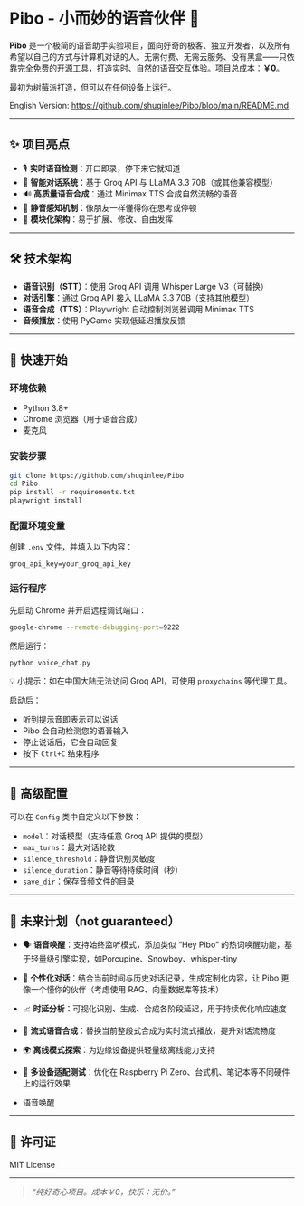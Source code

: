 # Pibo - 小而妙的语音伙伴 🤖

**Pibo** 是一个极简的语音助手实验项目，面向好奇的极客、独立开发者，以及所有希望以自己的方式与计算机对话的人。无需付费、无需云服务、没有黑盒——只依靠完全免费的开源工具，打造实时、自然的语音交互体验。项目总成本：**￥0**。

最初为树莓派打造，但可以在任何设备上运行。

English Version: https://github.com/shuqinlee/Pibo/blob/main/README.md.

---

## ✨ 项目亮点

- 🎙️ **实时语音检测**：开口即录，停下来它就知道  
- 🧠 **智能对话系统**：基于 Groq API 与 LLaMA 3.3 70B（或其他兼容模型）  
- 🔊 **高质量语音合成**：通过 Minimax TTS 合成自然流畅的语音  
- 🤫 **静音感知机制**：像朋友一样懂得你在思考或停顿  
- 🧩 **模块化架构**：易于扩展、修改、自由发挥

---

## 🛠️ 技术架构

- **语音识别（STT）**：使用 Groq API 调用 Whisper Large V3（可替换）  
- **对话引擎**：通过 Groq API 接入 LLaMA 3.3 70B（支持其他模型）  
- **语音合成（TTS）**：Playwright 自动控制浏览器调用 Minimax TTS  
- **音频播放**：使用 PyGame 实现低延迟播放反馈

---

## 🚀 快速开始

### 环境依赖

- Python 3.8+
- Chrome 浏览器（用于语音合成）
- 麦克风

### 安装步骤

```bash
git clone https://github.com/shuqinlee/Pibo
cd Pibo
pip install -r requirements.txt
playwright install
```

### 配置环境变量

创建 `.env` 文件，并填入以下内容：

```
groq_api_key=your_groq_api_key
```

### 运行程序

先启动 Chrome 并开启远程调试端口：

```bash
google-chrome --remote-debugging-port=9222
```

然后运行：

```bash
python voice_chat.py
```

💡 小提示：如在中国大陆无法访问 Groq API，可使用 `proxychains` 等代理工具。

启动后：

- 听到提示音即表示可以说话
- Pibo 会自动检测您的语音输入
- 停止说话后，它会自动回复
- 按下 `Ctrl+C` 结束程序

---

## 🔧 高级配置

可以在 `Config` 类中自定义以下参数：

- `model`：对话模型（支持任意 Groq API 提供的模型）
- `max_turns`：最大对话轮数
- `silence_threshold`：静音识别灵敏度
- `silence_duration`：静音等待持续时间（秒）
- `save_dir`：保存音频文件的目录

---

## 🔭 未来计划（not guaranteed）
- 🗣️ **语音唤醒**：支持始终监听模式，添加类似 “Hey Pibo” 的热词唤醒功能，基于轻量级引擎实现，如Porcupine、Snowboy、whisper-tiny
- 💬 **个性化对话**：结合当前时间与历史对话记录，生成定制化内容，让 Pibo 更像一个懂你的伙伴（考虑使用 RAG、向量数据库等技术）  

- 📈 **时延分析**：可视化识别、生成、合成各阶段延迟，用于持续优化响应速度  

- 🌊 **流式语音合成**：替换当前整段式合成为实时流式播放，提升对话流畅度  

- 🌍 **离线模式探索**：为边缘设备提供轻量级离线能力支持  

- 🧪 **多设备适配测试**：优化在 Raspberry Pi Zero、台式机、笔记本等不同硬件上的运行效果

- 语音唤醒

---

## 📄 许可证

MIT License

---

> _“纯好奇心项目。成本￥0，快乐：无价。”_
